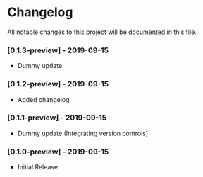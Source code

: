 # Changelog

All notable changes to this project will be documented in this file.

### [0.1.3-preview] - 2019-09-15

- Dummy update

### [0.1.2-preview] - 2019-09-15

- Added changelog

### [0.1.1-preview] - 2019-09-15

- Dummy update (Integrating version controls)

### [0.1.0-preview] - 2019-09-15

- Initial Release